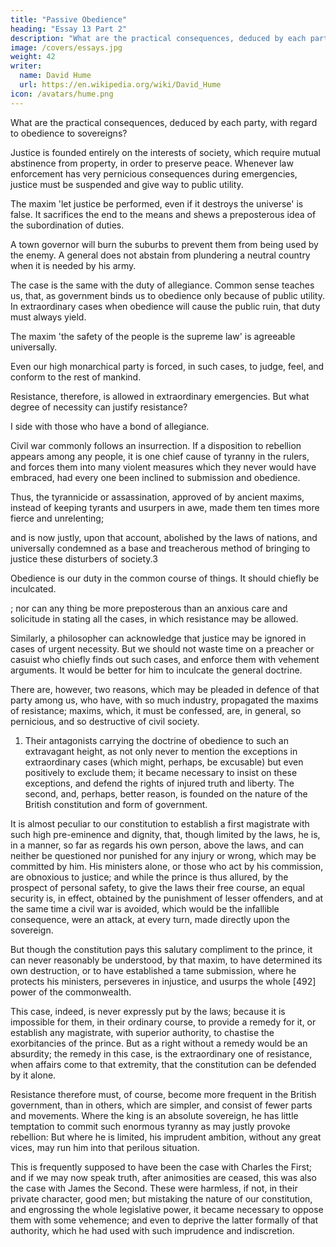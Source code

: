 ```yaml
---
title: "Passive Obedience"
heading: "Essay 13 Part 2"
description: "What are the practical consequences, deduced by each party, with regard to obedience to sovereigns?"
image: /covers/essays.jpg
weight: 42
writer:
  name: David Hume
  url: https://en.wikipedia.org/wiki/David_Hume
icon: /avatars/hume.png
---
```


<!-- In the former essay, we endeavoured to refute the speculative systems of politics advanced in this nation; as well the religious system of the one party, as the philosophical of the other. --> 

What are the practical consequences, deduced by each party, with regard to obedience to sovereigns?

Justice is founded entirely on the interests of society, which require mutual abstinence from property, in order to preserve peace. Whenever law enforcement has very pernicious consequences during emergencies, justice must be suspended and give way to public utility<!-- , in such extraordinary and such pressing  -->. 

The maxim <!-- fiat Justitia & ruat Cœlum, --> 'let justice be performed, even if it destroys the universe' is false. It sacrifices the end to the means and shews a preposterous idea of the subordination of duties. 

A town governor will burn the suburbs to prevent them from being used by the enemy. A general does not abstain from plundering a neutral country when it is needed by <!--  of war require it, and he cannot otherwise subsist  -->his army. 

The case is the same with the duty of allegiance. Common sense teaches us, that, as government binds us to obedience only because of public utility. In extraordinary cases when obedience will cause the public ruin, that duty must always yield.<!--  to the primary and original obligation. -->

The maxim 'the safety of the people is the supreme law' is agreeable universally. <!--  to the sentiments of mankind in all ages: --> <!-- [490] Nor is any one, when he reads of the insurrections against Neroa or Philip the Second, so infatuated with party-systems, as not to wish success to the enterprize, and praise the undertakers.  -->

Even our high monarchical party<!-- , in spite of their sublime theory --> is forced, in such cases, to judge, feel, and conform to the rest of mankind.

Resistance, therefore, is allowed in extraordinary emergencies. But what degree of necessity can justify resistance? 

I side with those who have a bond of allegiance.<!--  very close, and consider an infringement of it, as the last refuge in desperate cases, when the public is in the highest danger, from violence and tyranny.  -->

Civil war commonly follows an insurrection. If a disposition to rebellion appears among any people, it is one chief cause of tyranny in the rulers, and forces them into many violent measures which they never would have embraced, had every one been inclined to submission and obedience. 

Thus, the tyrannicide or assassination, approved of by ancient maxims, instead of keeping tyrants and usurpers in awe, made them ten times more fierce and unrelenting; 

and is now justly, upon that account, abolished by the laws of nations, and universally condemned as a base and treacherous method of bringing to justice these disturbers of society.3

Obedience is our duty in the common course of things. It should chiefly be inculcated. 

; nor can any thing be more preposterous than an anxious care and solicitude in stating all the cases, in which resistance may be allowed. 

Similarly, a philosopher can acknowledge that justice may be ignored in cases of urgent necessity. But we should not waste time on a preacher or casuist who chiefly finds out such cases, and enforce them with vehement arguments. It would be better for him to inculcate the general doctrine<!-- , than in displaying the particular exceptions, which we are, perhaps, but too much inclined, of ourselves, to embrace and to extend? -->.

There are, however, two reasons, which may be pleaded in defence of that party among us, who have, with so much industry, propagated the maxims of resistance; maxims, which, it must be confessed, are, in general, so pernicious, and so destructive of civil society. 

1. Their antagonists carrying the doctrine of obedience to such an extravagant height, as not only never to mention the exceptions in extraordinary cases (which might, perhaps, be excusable) but even positively to exclude them; it became necessary to insist on these exceptions, and defend the rights of injured truth and liberty. The second, and, perhaps, better reason, is founded on the nature of the British constitution and form of government.

It is almost peculiar to our constitution to establish a first magistrate with such high pre-eminence and dignity, that, though limited by the laws, he is, in a manner, so far as regards his own person, above the laws, and can neither be questioned nor punished for any injury or wrong, which may be committed by him. His ministers alone, or those who act by his commission, are obnoxious to justice; and while the prince is thus allured, by the prospect of personal safety, to give the laws their free course, an equal security is, in effect, obtained by the punishment of lesser offenders, and at the same time a civil war is avoided, which would be the infallible consequence, were an attack, at every turn, made directly upon the sovereign. 

But though the constitution pays this salutary compliment to the prince, it can never reasonably be understood, by that maxim, to have determined its own destruction, or to have established a tame submission, where he protects his ministers, perseveres in injustice, and usurps the whole [492] power of the commonwealth. 

This case, indeed, is never expressly put by the laws; because it is impossible for them, in their ordinary course, to provide a remedy for it, or establish any magistrate, with superior authority, to chastise the exorbitancies of the prince. But as a right without a remedy would be an absurdity; the remedy in this case, is the extraordinary one of resistance, when affairs come to that extremity, that the constitution can be defended by it alone. 

Resistance therefore must, of course, become more frequent in the British government, than in others, which are simpler, and consist of fewer parts and movements. Where the king is an absolute sovereign, he has little temptation to commit such enormous tyranny as may justly provoke rebellion: But where he is limited, his imprudent ambition, without any great vices, may run him into that perilous situation. 

This is frequently supposed to have been the case with Charles the First; and if we may now speak truth, after animosities are ceased, this was also the case with James the Second. These were harmless, if not, in their private character, good men; but mistaking the nature of our constitution, and engrossing the whole legislative power, it became necessary to oppose them with some vehemence; and even to deprive the latter formally of that authority, which he had used with such imprudence and indiscretion.